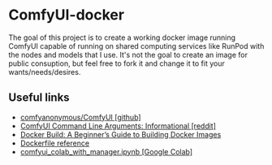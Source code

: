 # ComfyUI-docker
The goal of this project is to create a working docker image running ComfyUI capable of running on shared computing services like RunPod with the nodes and models that I use.  It's not the goal to create an image for public consuption, but feel free to fork it and change it to fit your wants/needs/desires.

## Useful links
- [comfyanonymous/ComfyUI [github]](https://github.com/comfyanonymous/ComfyUI)
- [ComfyUI Command Line Arguments: Informational [reddit]](https://www.reddit.com/r/comfyui/comments/15jxydu/comfyui_command_line_arguments_informational/)
- [Docker Build: A Beginner’s Guide to Building Docker Images](https://stackify.com/docker-build-a-beginners-guide-to-building-docker-images/)
- [Dockerfile reference](https://docs.docker.com/reference/dockerfile/)
- [comfyui_colab_with_manager.ipynb [Google Colab]](https://colab.research.google.com/github/ltdrdata/ComfyUI-Manager/blob/main/notebooks/comfyui_colab_with_manager.ipynb)
